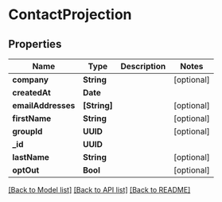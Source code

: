 # ContactProjection

## Properties
Name | Type | Description | Notes
------------ | ------------- | ------------- | -------------
**company** | **String** |  | [optional] 
**createdAt** | **Date** |  | 
**emailAddresses** | **[String]** |  | [optional] 
**firstName** | **String** |  | [optional] 
**groupId** | **UUID** |  | [optional] 
**_id** | **UUID** |  | 
**lastName** | **String** |  | [optional] 
**optOut** | **Bool** |  | [optional] 

[[Back to Model list]](../README#documentation-for-models) [[Back to API list]](../README#documentation-for-api-endpoints) [[Back to README]](../README)


